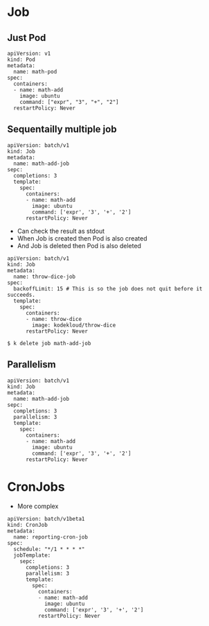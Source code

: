 # Job

## Just Pod
```
apiVersion: v1
kind: Pod
metadata:
  name: math-pod
spec:
  containers:
  - name: math-add
    image: ubuntu
    command: ["expr", "3", "+", "2"]
  restartPolicy: Never
```

## Sequentailly multiple job
```
apiVersion: batch/v1
kind: Job
metadata:
  name: math-add-job
sepc:
  completions: 3
  template:
    spec:
      containers:
      - name: math-add
        image: ubuntu
        command: ['expr', '3', '+', '2']
      restartPolicy: Never
```
- Can check the result as stdout
- When Job is created then Pod is also created
- And Job is deleted then Pod is also deleted


```
apiVersion: batch/v1
kind: Job
metadata:
  name: throw-dice-job
spec:
  backoffLimit: 15 # This is so the job does not quit before it succeeds.
  template:
    spec:
      containers:
      - name: throw-dice
        image: kodekloud/throw-dice
      restartPolicy: Never
```


```
$ k delete job math-add-job
```

## Parallelism

```
apiVersion: batch/v1
kind: Job
metadata:
  name: math-add-job
sepc:
  completions: 3
  parallelism: 3
  template:
    spec:
      containers:
      - name: math-add
        image: ubuntu
        command: ['expr', '3', '+', '2']
      restartPolicy: Never
```

# CronJobs
- More complex

```
apiVersion: batch/v1beta1
kind: CronJob
metadata:
  name: reporting-cron-job
spec:
  schedule: "*/1 * * * *"
  jobTemplate:
    sepc:
      completions: 3
      parallelism: 3
      template:
        spec:
          containers:
          - name: math-add
            image: ubuntu
            command: ['expr', '3', '+', '2']
          restartPolicy: Never

```
